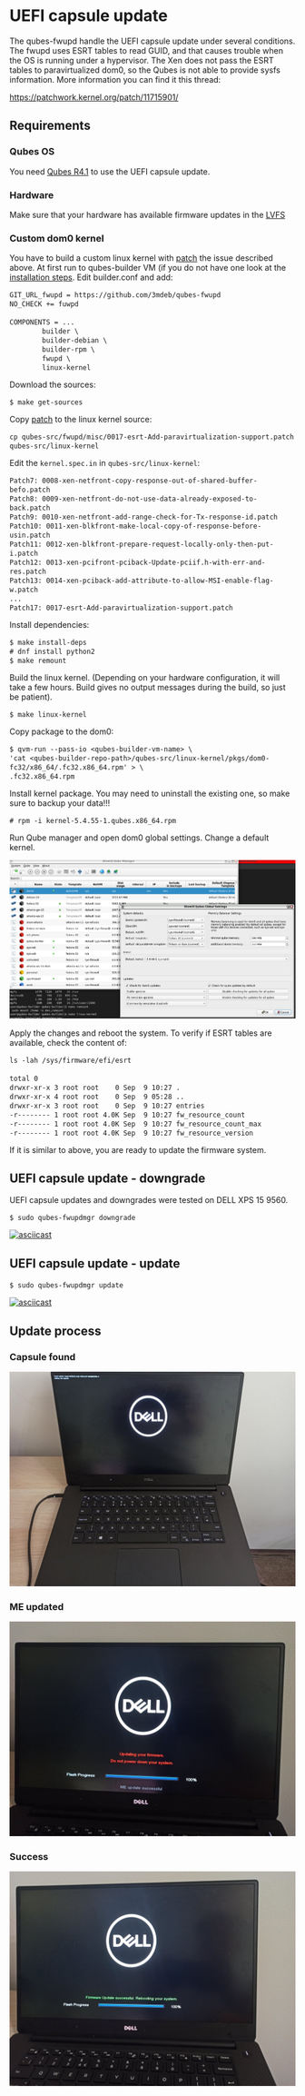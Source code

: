 # UEFI capsule update

The qubes-fwupd handle the UEFI capsule update under several conditions.
The fwupd uses ESRT tables to read GUID, and that causes trouble when the OS
is running under a hypervisor. The Xen does not pass the ESRT tables to
paravirtualized dom0, so the Qubes is not able to provide sysfs information.
More information you can find it this thread:

https://patchwork.kernel.org/patch/11715901/

## Requirements

### Qubes OS

You need [Qubes R4.1](https://openqa.qubes-os.org/tests/10816/asset/iso/Qubes-4.1-20200726-x86_64.iso)
to use the UEFI capsule update.

### Hardware

Make sure that your hardware has available firmware updates in the [LVFS](https://fwupd.org/)

### Custom dom0 kernel

You have to build a custom linux kernel with
[patch](../misc/0017-esrt-Add-paravirtualization-support.patch) the issue
described above. At first run to qubes-builder VM (if you do not have one
look at the [installation steps](../README.md#Installation).
Edit builder.conf and add:

```
GIT_URL_fwupd = https://github.com/3mdeb/qubes-fwupd
NO_CHECK += fuwpd

COMPONENTS = ...
        builder \
        builder-debian \
        builder-rpm \
        fwupd \
        linux-kernel
```

Download the sources:

```
$ make get-sources
```

Copy [patch](../misc/0017-esrt-Add-paravirtualization-support.patch) to the
linux kernel source:

```
cp qubes-src/fwupd/misc/0017-esrt-Add-paravirtualization-support.patch qubes-src/linux-kernel
```

Edit the `kernel.spec.in` in `qubes-src/linux-kernel`:

```
Patch7: 0008-xen-netfront-copy-response-out-of-shared-buffer-befo.patch
Patch8: 0009-xen-netfront-do-not-use-data-already-exposed-to-back.patch
Patch9: 0010-xen-netfront-add-range-check-for-Tx-response-id.patch
Patch10: 0011-xen-blkfront-make-local-copy-of-response-before-usin.patch
Patch11: 0012-xen-blkfront-prepare-request-locally-only-then-put-i.patch
Patch12: 0013-xen-pcifront-pciback-Update-pciif.h-with-err-and-res.patch
Patch13: 0014-xen-pciback-add-attribute-to-allow-MSI-enable-flag-w.patch
...
Patch17: 0017-esrt-Add-paravirtualization-support.patch
```

Install dependencies:

```
$ make install-deps
# dnf install python2
$ make remount
```

Build the linux kernel. (Depending on your hardware configuration, it will take
a few hours. Build gives no output messages during the build, so just be
patient).

```
$ make linux-kernel
```

Copy package to the dom0:

```
$ qvm-run --pass-io <qubes-builder-vm-name> \
'cat <qubes-builder-repo-path>/qubes-src/linux-kernel/pkgs/dom0-fc32/x86_64/.fc32.x86_64.rpm' > \
.fc32.x86_64.rpm
```

Install kernel package. You may need to uninstall the existing one, so make sure
to backup your data!!!

```
# rpm -i kernel-5.4.55-1.qubes.x86_64.rpm
```

Run Qube manager and open dom0 global settings. Change a default kernel.

![img](img/qubes_manager.png)

Apply the changes and reboot the system. To verify if ESRT tables are available,
check the content of:

```
ls -lah /sys/firmware/efi/esrt

total 0
drwxr-xr-x 3 root root    0 Sep  9 10:27 .
drwxr-xr-x 4 root root    0 Sep  9 05:28 ..
drwxr-xr-x 3 root root    0 Sep  9 10:27 entries
-r-------- 1 root root 4.0K Sep  9 10:27 fw_resource_count
-r-------- 1 root root 4.0K Sep  9 10:27 fw_resource_count_max
-r-------- 1 root root 4.0K Sep  9 10:27 fw_resource_version
```

If it is similar to above, you are ready to update the firmware system.

## UEFI capsule update - downgrade

UEFI capsule updates and downgrades were tested on DELL XPS 15 9560.

```
$ sudo qubes-fwupdmgr downgrade
```

[![asciicast](https://asciinema.org/a/C9qgXXCjbRwXyGkffp7g3dovN.svg)](https://asciinema.org/a/C9qgXXCjbRwXyGkffp7g3dovN)

## UEFI capsule update - update

```
$ sudo qubes-fwupdmgr update
```

[![asciicast](https://asciinema.org/a/XH8SKNt4vEez6iIXEIhSxdZxC.svg)](https://asciinema.org/a/XH8SKNt4vEez6iIXEIhSxdZxC)

## Update process

### Capsule found

![img](img/uefi_capsule_found.jpg)

### ME updated

![img](img/uefi_ME.jpg)

### Success

![img](img/uefi_success.jpg)
